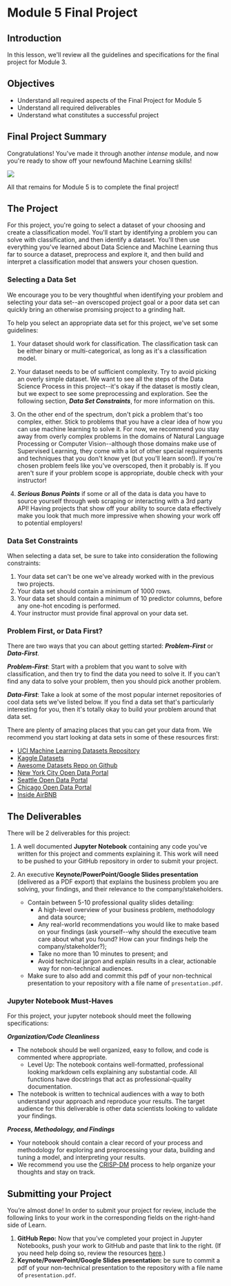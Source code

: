 
# Module 5 Final Project


## Introduction

In this lesson, we'll review all the guidelines and specifications for the final project for Module 3.


## Objectives

* Understand all required aspects of the Final Project for Module 5
* Understand all required deliverables
* Understand what constitutes a successful project

## Final Project Summary

Congratulations! You've made it through another _intense_ module, and now you're ready to show off your newfound Machine Learning skills!

<img src='https://raw.githubusercontent.com/cenuno/dsc-3-final-project/master/smart.gif'>

All that remains for Module 5 is to complete the final project!

## The Project

For this project, you're going to select a dataset of your choosing and create a classification model. You'll start by identifying a problem you can solve with classification, and then identify a dataset. You'll then use everything you've learned about Data Science and Machine Learning thus far to source a dataset, preprocess and explore it, and then build and interpret a classification model that answers your chosen question.


### Selecting a Data Set

We encourage you to be very thoughtful when identifying your problem and selecting your data set--an overscoped project goal or a poor data set can quickly bring an otherwise promising project to a grinding halt.

To help you select an appropriate data set for this project, we've set some guidelines:


1. Your dataset should work for classification. The classification task can be either binary or multi-categorical, as long as it's a classification model.   

2. Your dataset needs to be of sufficient complexity. Try to avoid picking an overly simple dataset. We want to see all the steps of the Data Science Process in this project--it's okay if the dataset is mostly clean, but we expect to see some preprocessing and exploration. See the following section, **_Data Set Constraints_**, for more information on this.   

3. On the other end of the spectrum, don't pick a problem that's too complex, either. Stick to problems that you have a clear idea of how you can use machine learning to solve it. For now, we recommend you stay away from overly complex problems in the domains of Natural Language Processing or Computer Vision--although those domains make use of Supervised Learning, they come with a lot of other special requirements and techniques that you don't know yet (but you'll learn soon!). If you're chosen problem feels like you've overscoped, then it probably is. If you aren't sure if your problem scope is appropriate, double check with your instructor!

4. **_Serious Bonus Points_** if some or all of the data is data you have to source yourself through web scraping or interacting with a 3rd party API! Having projects that show off your ability to source data effectively make you look that much more impressive when showing your work off to potential employers!

### Data Set Constraints

When selecting a data set, be sure to take into consideration the following constraints:

1. Your data set can't be one we've already worked with in the previous two projects. 
2. Your data set should contain a minimum of 1000 rows.    
3. Your data set should contain a minimum of 10 predictor columns, before any one-hot encoding is performed.   
4. Your instructor must provide final approval on your data set.

### Problem First, or Data First?

There are two ways that you can about getting started: **_Problem-First_** or **_Data-First_**. 

**_Problem-First_**: Start with a problem that you want to solve with classification, and then try to find the data you need to solve it. If you can't find any data to solve your problem, then you should pick another problem. 

**_Data-First_**: Take a look at some of the most popular internet repositories of cool data sets we've listed below. If you find a data set that's particularly interesting for you, then it's totally okay to build your problem around that data set. 

There are plenty of amazing places that you can get your data from. We recommend you start looking at data sets in some of these resources first:

* [UCI Machine Learning Datasets Repository](https://archive.ics.uci.edu/ml/datasets.php)
* [Kaggle Datasets](https://www.kaggle.com/datasets)
* [Awesome Datasets Repo on Github](https://github.com/awesomedata/awesome-public-datasets)
* [New York City Open Data Portal](https://opendata.cityofnewyork.us/)
* [Seattle Open Data Portal](https://data.seattle.gov/)
* [Chicago Open Data Portal](https://data.cityofchicago.org/)
* [Inside AirBNB ](http://insideairbnb.com/)


## The Deliverables

There will be 2 deliverables for this project:

1. A well documented **Jupyter Notebook** containing any code you've written for this project and comments explaining it. This work will need to be pushed to your GitHub repository in order to submit your project.   

2. An executive **Keynote/PowerPoint/Google Slides presentation** (delivered as a PDF export) that explains the business problem you are solving, your findings, and their relevance to the company/stakeholders.
    + Contain between 5-10 professional quality slides detailing:
        + A high-level overview of your business problem, methodology and data source;
        + Any real-world recommendations you would like to make based on your findings (ask yourself--why should the executive team care about what you found? How can your findings help the company/stakeholder?);
        + Take no more than 10 minutes to present; and
        + Avoid technical jargon and explain results in a clear, actionable way for non-technical audiences.
    + Make sure to also add and commit this pdf of your non-technical presentation to your repository with a file name of `presentation.pdf`.


### Jupyter Notebook Must-Haves

For this project, your jupyter notebook should meet the following specifications:

**_Organization/Code Cleanliness_**

* The notebook should be well organized, easy to follow, and code is commented where appropriate.  
    * Level Up: The notebook contains well-formatted, professional looking markdown cells explaining any substantial code. All functions have docstrings that act as professional-quality documentation.  
* The notebook is written to technical audiences with a way to both understand your approach and reproduce your results. The target audience for this deliverable is other data scientists looking to validate your findings.

**_Process, Methodology, and Findings_**

* Your notebook should contain a clear record of your process and methodology for exploring and preprocessing your data, building and tuning a model, and interpreting your results.
* We recommend you use the [CRISP-DM](https://en.wikipedia.org/wiki/Cross-industry_standard_process_for_data_mining) process to help organize your thoughts and stay on track.


## Submitting your Project

You’re almost done! In order to submit your project for review, include the following links to your work in the corresponding fields on the right-hand side of Learn.

1. **GitHub Repo:** Now that you’ve completed your project in Jupyter Notebooks, push your work to GitHub and paste that link to the right. (If you need help doing so, review the resources [here](https://docs.google.com/spreadsheets/d/1CNGDhjcQZDRx2sWByd2v-mgUOjy13Cd_hQYVXPuzEDE/edit#gid=0).)
2. **Keynote/PowerPoint/Google Slides presentation:** be sure to commit a pdf of your non-technical presentation to the repository with a file name of `presentation.pdf`.

